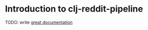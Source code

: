 # Introduction to clj-reddit-pipeline

TODO: write [great documentation](http://jacobian.org/writing/what-to-write/)
